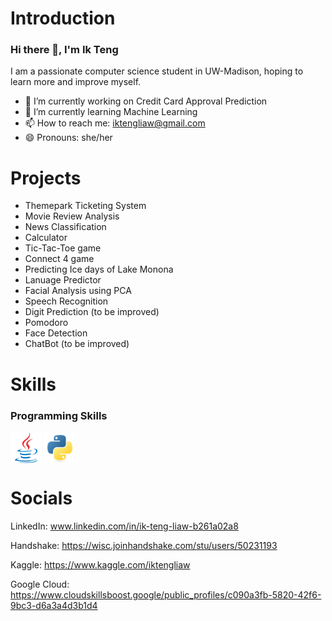 # Introduction
### Hi there 👋, I'm Ik Teng
I am a passionate computer science student in UW-Madison, hoping to learn more and improve myself.

- 🔭 I’m currently working on Credit Card Approval Prediction
- 🌱 I’m currently learning Machine Learning
- 📫 How to reach me: iktengliaw@gmail.com
- 😄 Pronouns: she/her

<!--
- ⚡ Fun fact: ...
- 💬 Ask me about ...
- 👯 I’m looking to collaborate on ...
- 🤔 I’m looking for help with ...
-->

# Projects
- Themepark Ticketing System
- Movie Review Analysis
- News Classification
- Calculator
- Tic-Tac-Toe game
- Connect 4 game
- Predicting Ice days of Lake Monona
- Lanuage Predictor
- Facial Analysis using PCA
- Speech Recognition
- Digit Prediction (to be improved)
- Pomodoro
- Face Detection
- ChatBot (to be improved)


# Skills
### Programming Skills
<a href="URL_REDIRECT" target="blank"><img align="center" src="https://github.com/ikteng/ikteng/blob/main/java-original.svg" height="50" /></a> <a href="URL_REDIRECT" target="blank"><img align="center" src="https://github.com/ikteng/ikteng/blob/main/python-original.svg" height="50" /></a>

# Socials
LinkedIn: www.linkedin.com/in/ik-teng-liaw-b261a02a8

Handshake: https://wisc.joinhandshake.com/stu/users/50231193

Kaggle: https://www.kaggle.com/iktengliaw

Google Cloud: https://www.cloudskillsboost.google/public_profiles/c090a3fb-5820-42f6-9bc3-d6a3a4d3b1d4

